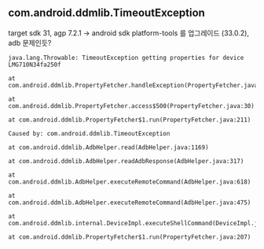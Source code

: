 
## com.android.ddmlib.TimeoutException

target sdk 31, agp 7.2.1 
-> android sdk platform-tools 를 업그레이드 (33.0.2), adb 문제인듯?

```
java.lang.Throwable: TimeoutException getting properties for device LMG710N34fa250f

at com.android.ddmlib.PropertyFetcher.handleException(PropertyFetcher.java:248)

at com.android.ddmlib.PropertyFetcher.access$500(PropertyFetcher.java:30)

at com.android.ddmlib.PropertyFetcher$1.run(PropertyFetcher.java:211)

Caused by: com.android.ddmlib.TimeoutException

at com.android.ddmlib.AdbHelper.read(AdbHelper.java:1169)

at com.android.ddmlib.AdbHelper.readAdbResponse(AdbHelper.java:317)

at com.android.ddmlib.AdbHelper.executeRemoteCommand(AdbHelper.java:618)

at com.android.ddmlib.AdbHelper.executeRemoteCommand(AdbHelper.java:475)

at com.android.ddmlib.internal.DeviceImpl.executeShellCommand(DeviceImpl.java:706)

at com.android.ddmlib.PropertyFetcher$1.run(PropertyFetcher.java:207)
```
<!--stackedit_data:
eyJoaXN0b3J5IjpbMTUyODE3NDcyOV19
-->